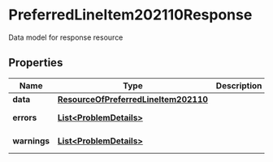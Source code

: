 

# PreferredLineItem202110Response

Data model for response resource

## Properties

| Name | Type | Description | Notes |
|------------ | ------------- | ------------- | -------------|
|**data** | [**ResourceOfPreferredLineItem202110**](ResourceOfPreferredLineItem202110.md) |  |  [optional] |
|**errors** | [**List&lt;ProblemDetails&gt;**](ProblemDetails.md) |  |  [optional] [readonly] |
|**warnings** | [**List&lt;ProblemDetails&gt;**](ProblemDetails.md) |  |  [optional] [readonly] |



